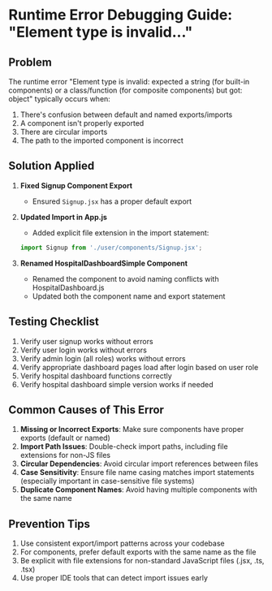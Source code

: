 # Runtime Error Debugging Guide: "Element type is invalid..."

## Problem
The runtime error "Element type is invalid: expected a string (for built-in components) or a class/function (for composite components) but got: object" typically occurs when:

1. There's confusion between default and named exports/imports
2. A component isn't properly exported
3. There are circular imports
4. The path to the imported component is incorrect

## Solution Applied

1. **Fixed Signup Component Export**
   - Ensured `Signup.jsx` has a proper default export

2. **Updated Import in App.js**
   - Added explicit file extension in the import statement:
   ```js
   import Signup from './user/components/Signup.jsx';
   ```

3. **Renamed HospitalDashboardSimple Component**
   - Renamed the component to avoid naming conflicts with HospitalDashboard.js
   - Updated both the component name and export statement

## Testing Checklist

1. Verify user signup works without errors
2. Verify user login works without errors
3. Verify admin login (all roles) works without errors
4. Verify appropriate dashboard pages load after login based on user role
5. Verify hospital dashboard functions correctly
6. Verify hospital dashboard simple version works if needed

## Common Causes of This Error

1. **Missing or Incorrect Exports**: Make sure components have proper exports (default or named)
2. **Import Path Issues**: Double-check import paths, including file extensions for non-JS files
3. **Circular Dependencies**: Avoid circular import references between files
4. **Case Sensitivity**: Ensure file name casing matches import statements (especially important in case-sensitive file systems)
5. **Duplicate Component Names**: Avoid having multiple components with the same name

## Prevention Tips

1. Use consistent export/import patterns across your codebase
2. For components, prefer default exports with the same name as the file
3. Be explicit with file extensions for non-standard JavaScript files (.jsx, .ts, .tsx)
4. Use proper IDE tools that can detect import issues early
